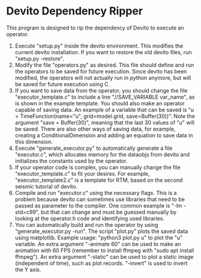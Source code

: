 # Devito Dependency Ripper

This program is designed to rip the dependency of Devito to execute an operator.

1.  Execute "setup.py" inside the devito environment. This modifies the current devito installation. If you want to restore the old devito files, run "setup.py -restore".
2.  Modify the file "operators.py" as desired. This file should define and run the operators to be saved for future execution. Since devito has been modified, the operators will not actually run in python anymore, but will be saved for future execution using C.
3. If you want to save data from the operator, you should change the file "executor_template.c" to include a line "//SAVE_VARIABLE var_name", as is shown in the example template. You should also make an operator capable of saving data. An example of a variable that can be saved is "u = TimeFunction(name="u", grid=model.grid, save=Buffer(30))". Note the argument "save = Buffer(30)", meaning that the last 30 values of "u" will be saved. There are also other ways of saving data, for example, creating a ConditionalDimension and adding an equation to save data in this dimension.
4.  Execute "generate_executor.py" to automatically generate a file "executor.c", which allocates memory for the dataobjs from devito and initializes the constants used by the operator.
5. If your operator code is complex, you can manually change the file "executor_template.c" to fit your desires. For example, "executor_template2.c" is a template for RTM, based on the second seismic tutorial of devito.
6.  Compile and run "executor.c" using the necessary flags. This is a problem because devito can sometimes use libraries that need to be passed as parameter to the compiler. One common example is "-lm -std=c99", but that can change and must be guessed manually by looking at the operator.h code and identifying used libraries.
7. You can automatically build and run the operator by using "generate_executor.py -run". The script "plot.py" plots the saved data using matplotlib. Example usage: "python3 plot.py u" to plot the "u" variable. An extra argument "-animate 60" can be used to make an animation with 60 FPS (remember to install ffmpeg with "sudo apt install ffmpeg"). An extra argument "-static" can be used to plot a static image (independent of time), such as plot records. "-invert" is used to invert the Y axis.

